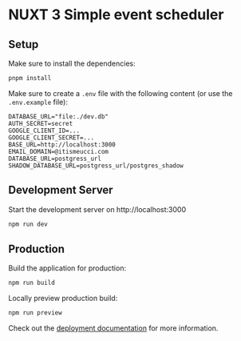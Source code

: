 # NUXT 3 Simple event scheduler

## Setup

Make sure to install the dependencies:

```bash
pnpm install
```

Make sure to create a `.env` file with the following content (or use the `.env.example` file):

```env
DATABASE_URL="file:./dev.db"
AUTH_SECRET=secret
GOOGLE_CLIENT_ID=...
GOOGLE_CLIENT_SECRET=...
BASE_URL=http://localhost:3000
EMAIL_DOMAIN=@itismeucci.com
DATABASE_URL=postgress_url
SHADOW_DATABASE_URL=postgress_url/postgres_shadow
```


## Development Server

Start the development server on http://localhost:3000

```bash
npm run dev
```

## Production

Build the application for production:

```bash
npm run build
```

Locally preview production build:

```bash
npm run preview
```

Check out the [deployment documentation](https://nuxt.com/docs/getting-started/deployment) for more information.
